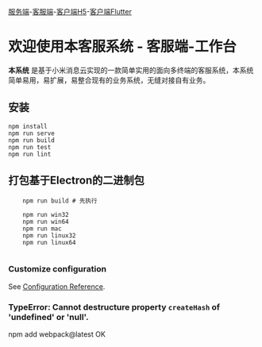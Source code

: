 
[服务端][1]-[客服端][2]-[客户端H5][3]-[客户端Flutter][4]
# 欢迎使用本客服系统 - 客服端-工作台
**本系统** 是基于小米消息云实现的一款简单实用的面向多终端的客服系统，本系统简单易用，易扩展，易整合现有的业务系统，无缝对接自有业务。

## 安装
```
npm install
npm run serve
npm run build
npm run test
npm run lint
```

## 打包基于Electron的二进制包
```
    npm run build # 先执行

    npm run win32
    npm run win64
    npm run mac
    npm run linux32
    npm run linux64
    
```



### Customize configuration
See [Configuration Reference](https://cli.vuejs.org/config/).

### TypeError: Cannot destructure property `createHash` of 'undefined' or 'null'.
npm add webpack@latest  OK




  [1]: https://github.com/chenxianqi/kefu_server
  [2]: https://github.com/chenxianqi/kefu_admin
  [3]: https://github.com/chenxianqi/kefu_client
  [4]: https://github.com/chenxianqi/kefu_flutter

